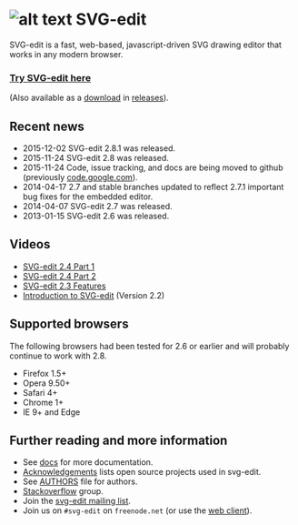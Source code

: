 ![alt text](https://svg-edit.github.io/svgedit/images/logo48x48.svg "svg-edit logo of a pencil") SVG-edit 
===
SVG-edit is a fast, web-based, javascript-driven SVG drawing editor that works in any modern browser.

### [Try SVG-edit here](https://svg-edit.github.io/svgedit/releases/svg-edit-2.8.1/svg-editor.html)

(Also available as a [download](https://github.com/SVG-Edit/svgedit/releases/download/svg-edit-2.8.1/svg-edit-2.8.1.zip) in [releases](https://github.com/SVG-Edit/svgedit/releases)).

## Recent news
  * 2015-12-02 SVG-edit 2.8.1 was released.
  * 2015-11-24 SVG-edit 2.8 was released.
  * 2015-11-24 Code, issue tracking, and docs are being moved to github (previously [code.google.com](https://code.google.com/p/svg-edit)).
  * 2014-04-17 2.7 and stable branches updated to reflect 2.7.1 important bug fixes for the embedded editor.
  * 2014-04-07 SVG-edit 2.7 was released.
  * 2013-01-15 SVG-edit 2.6 was released.

## Videos

  * [SVG-edit 2.4 Part 1](http://www.youtube.com/watch?v=zpC7b1ZJvvM)
  * [SVG-edit 2.4 Part 2](http://www.youtube.com/watch?v=mDzZEoGUDe8)
  * [SVG-edit 2.3 Features](http://www.youtube.com/watch?v=RVIcIy5fXOc)
  * [Introduction to SVG-edit](http://www.youtube.com/watch?v=ZJKmEI06YiY) (Version 2.2)

## Supported browsers

The following browsers had been tested for 2.6 or earlier and will probably continue to work with 2.8.
  * Firefox 1.5+
  * Opera 9.50+
  * Safari 4+
  * Chrome 1+
  * IE 9+ and Edge

## Further reading and more information

 * See [docs](docs/) for more documentation.
 * [Acknowledgements](docs/Acknowledgements.md) lists open source projects used in svg-edit.
 * See [AUTHORS](AUTHORS) file for authors.
 * [Stackoverflow](http://stackoverflow.com/tags/svg-edit) group.
 * Join the [svg-edit mailing list](https://groups.google.com/forum/#!forum/svg-edit).
 * Join us on `#svg-edit` on `freenode.net` (or use the [web client](http://webchat.freenode.net/?channels=svg-edit)).
